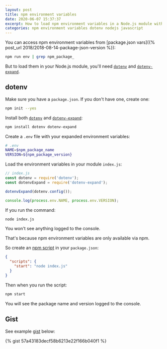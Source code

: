```yaml
---
layout: post
title: npm environment variables
date: 2020-06-07 15:37:37
excerpt: How to load npm environment variables in a Node.js module with dotenv.
categories: npm environment variables dotenv nodejs javascript
---
```


You can access npm environment variables from [package.json vars]({% post_url 2018/2018-08-14-package-json-version %}):

```sh
npm run env | grep npm_package_
```

But to load them in your Node.js module, you'll need [`dotenv`](https://github.com/motdotla/dotenv) and [`dotenv-expand`](https://github.com/motdotla/dotenv-expand).

## dotenv

Make sure you have a `package.json`. If you don't have one, create one:

```sh
npm init --yes
```

Install both [`dotenv`](https://www.npmjs.com/package/dotenv) and [`dotenv-expand`](https://www.npmjs.com/package/dotenv-expand):

```sh
npm install dotenv dotenv-expand
```

Create a `.env` file with your expanded environment variables:

```bash
# .env
NAME=$npm_package_name
VERSION=${npm_package_version}
```

Load the environment variables in your module `index.js`:

```js
// index.js
const dotenv = require('dotenv');
const dotenvExpand = require('dotenv-expand');

dotenvExpand(dotenv.config());

console.log(process.env.NAME, process.env.VERSION);
```

If you run the command:

```sh
node index.js
```

You won't see anything logged to the console.

That's because npm environment variables are only available via npm.

So create an [npm script](https://docs.npmjs.com/cli/commands/npm-run) in your `package.json`:

```json
{
  "scripts": {
    "start": "node index.js"
  }
}
```

Then when you run the script:

```sh
npm start
```

You will see the package name and version logged to the console.

## Gist

See example [gist](https://gist.github.com/remarkablemark/57a43183decf58b6213e22f166b040f1) below:

{% gist 57a43183decf58b6213e22f166b040f1 %}
